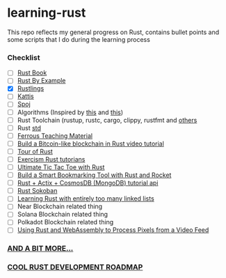 # learning-rust
This repo reflects my general progress on Rust, contains bullet points and some scripts that I do during the learning process

### Checklist
- [ ] [Rust Book](https://doc.rust-lang.org/book/)
- [ ] [Rust By Example](https://doc.rust-lang.org/rust-by-example/index.html)
- [x] [Rustlings](https://github.com/rust-lang/rustlings/)
- [ ] [Kattis](https://open.kattis.com/problems)
- [ ] [Spoj](https://www.spoj.com/problems)
- [ ] Algorithms (Inspired by [this](https://github.com/TheAlgorithms/Rust) and [this](https://github.com/EbTech/rust-algorithms))
- [ ] Rust Toolchain (rustup, rustc, cargo, clippy, rustfmt and [others](https://github.com/rust-dev-tools/dev-tools-team)
- [ ] Rust [std](https://doc.rust-lang.org/std/)
- [ ] [Ferrous Teaching Material](https://ferrous-systems.github.io/teaching-material/)
- [ ] [Build a Bitcoin-like blockchain in Rust video tutorial](https://www.youtube.com/watch?v=qaykNPHJcyw)
- [ ] [Tour of Rust](https://tourofrust.com/index.html)
- [ ] [Exercism Rust tutorians](https://exercism.io/)
- [ ] [Ultimate Tic Tac Toe with Rust](https://www.minimax.dev/docs/ultimate/)
- [ ] [Build a Smart Bookmarking Tool with Rust and Rocket](https://developers.facebook.com/blog/post/2020/06/03/build-smart-bookmarking-tool-rust-rocket/)
- [ ] [Rust + Actix + CosmosDB (MongoDB) tutorial api](https://dev.to/jbarszczewski/rust-actix-cosmosdb-mongodb-tutorial-api-17i5)
- [ ] [Rust Sokoban](https://sokoban.iolivia.me/)
- [ ] [Learning Rust with entirely too many linked lists](https://rust-unofficial.github.io/too-many-lists/index.html#learn-rust-with-entirely-too-many-linked-lists)
- [ ] Near Blockchain related thing
- [ ] Solana Blockchain related thing
- [ ] Polkadot Blockchain related thing
- [ ] [Using Rust and WebAssembly to Process Pixels from a Video Feed](https://dev.to/fallenstedt/using-rust-and-webassembly-to-process-pixels-from-a-video-feed-4hhg)

### [AND A BIT MORE...](https://towardsdatascience.com/you-want-to-learn-rust-but-you-dont-know-where-to-start-fc826402d5ba)

### [COOL RUST DEVELOPMENT ROADMAP](https://github.com/anshulrgoyal/rust-web-developer-roadmap)
